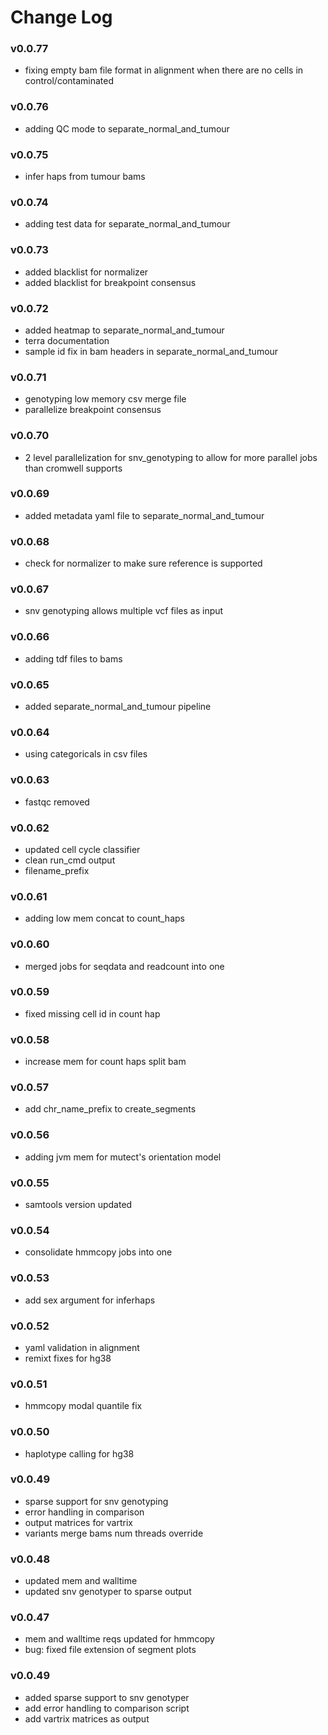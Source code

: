 # Change Log

### v0.0.77
 - fixing empty bam file format in alignment when there are no cells in control/contaminated

### v0.0.76
 - adding QC mode to separate_normal_and_tumour

### v0.0.75
 - infer haps from tumour bams

### v0.0.74
 - adding test data for separate_normal_and_tumour

### v0.0.73
 - added blacklist for normalizer
 - added blacklist for breakpoint consensus

### v0.0.72
 - added heatmap to separate_normal_and_tumour
 - terra documentation
 - sample id fix in bam headers in separate_normal_and_tumour

### v0.0.71
 - genotyping low memory csv merge file
 - parallelize breakpoint consensus

### v0.0.70
 - 2 level parallelization for snv_genotyping to allow for more parallel jobs than cromwell supports

### v0.0.69
 - added metadata yaml file to separate_normal_and_tumour

### v0.0.68
 - check for normalizer to make sure reference is supported

### v0.0.67
 - snv genotyping allows multiple vcf files as input

### v0.0.66
 - adding tdf files to bams

### v0.0.65
 - added separate_normal_and_tumour pipeline

### v0.0.64
 - using categoricals in csv files

### v0.0.63
 - fastqc removed

### v0.0.62
 - updated cell cycle classifier
 - clean run_cmd output
 - filename_prefix

### v0.0.61
 - adding low mem concat to count_haps

### v0.0.60
 - merged jobs for seqdata and readcount into one

### v0.0.59
 - fixed missing cell id in count hap

### v0.0.58
 - increase mem for count haps split bam

### v0.0.57
 - add chr_name_prefix to create_segments

### v0.0.56
 - adding jvm mem for mutect's orientation model

### v0.0.55
 - samtools version updated

### v0.0.54
 - consolidate hmmcopy jobs into one

### v0.0.53
 - add sex argument for inferhaps

### v0.0.52
 - yaml validation in alignment
 - remixt fixes for hg38

### v0.0.51
 - hmmcopy modal quantile fix

### v0.0.50
 - haplotype calling for hg38

### v0.0.49
 - sparse support for snv genotyping
 - error handling in comparison
 - output matrices for vartrix
 - variants merge bams num threads override

### v0.0.48
 - updated mem and walltime
 - updated snv genotyper to sparse output

### v0.0.47
 - mem and walltime reqs updated for hmmcopy
 - bug: fixed file extension of segment plots

### v0.0.49
 - added sparse support to snv genotyper
 - add error handling to comparison script
 - add vartrix matrices as output
